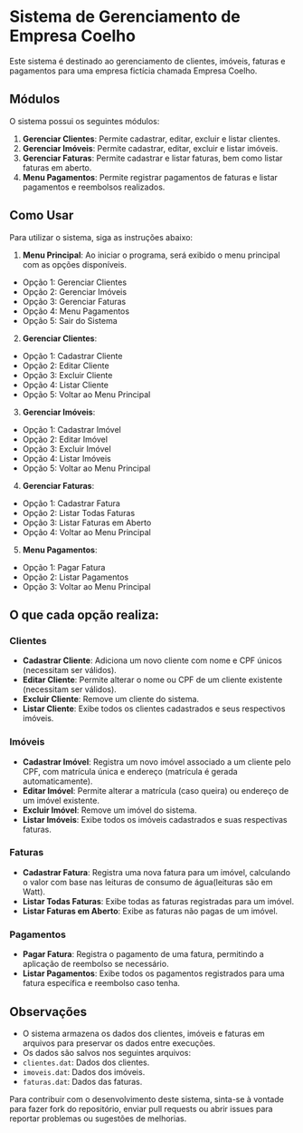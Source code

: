 # Sistema de Gerenciamento de Empresa Coelho

Este sistema é destinado ao gerenciamento de clientes, imóveis, faturas e pagamentos para uma empresa fictícia chamada Empresa Coelho.

## Módulos

O sistema possui os seguintes módulos:

1. **Gerenciar Clientes**: Permite cadastrar, editar, excluir e listar clientes.
2. **Gerenciar Imóveis**: Permite cadastrar, editar, excluir e listar imóveis.
3. **Gerenciar Faturas**: Permite cadastrar e listar faturas, bem como listar faturas em aberto.
4. **Menu Pagamentos**: Permite registrar pagamentos de faturas e listar pagamentos e reembolsos realizados.

## Como Usar

Para utilizar o sistema, siga as instruções abaixo:

1. **Menu Principal**:
   Ao iniciar o programa, será exibido o menu principal com as opções disponíveis.

- Opção 1: Gerenciar Clientes
- Opção 2: Gerenciar Imóveis
- Opção 3: Gerenciar Faturas
- Opção 4: Menu Pagamentos
- Opção 5: Sair do Sistema


2. **Gerenciar Clientes**:
- Opção 1: Cadastrar Cliente
- Opção 2: Editar Cliente
- Opção 3: Excluir Cliente
- Opção 4: Listar Cliente
- Opção 5: Voltar ao Menu Principal

3. **Gerenciar Imóveis**:
- Opção 1: Cadastrar Imóvel
- Opção 2: Editar Imóvel
- Opção 3: Excluir Imóvel
- Opção 4: Listar Imóveis
- Opção 5: Voltar ao Menu Principal

4. **Gerenciar Faturas**:
- Opção 1: Cadastrar Fatura
- Opção 2: Listar Todas Faturas
- Opção 3: Listar Faturas em Aberto
- Opção 4: Voltar ao Menu Principal

5. **Menu Pagamentos**:
- Opção 1: Pagar Fatura
- Opção 2: Listar Pagamentos
- Opção 3: Voltar ao Menu Principal

## O que cada opção realiza:

### Clientes
- **Cadastrar Cliente**: Adiciona um novo cliente com nome e CPF únicos (necessitam ser válidos).
- **Editar Cliente**: Permite alterar o nome ou CPF de um cliente existente (necessitam ser válidos).
- **Excluir Cliente**: Remove um cliente do sistema.
- **Listar Cliente**: Exibe todos os clientes cadastrados e seus respectivos imóveis.

### Imóveis
- **Cadastrar Imóvel**: Registra um novo imóvel associado a um cliente pelo CPF, com matrícula única e endereço (matrícula é gerada automaticamente).
- **Editar Imóvel**: Permite alterar a matrícula (caso queira) ou endereço de um imóvel existente.
- **Excluir Imóvel**: Remove um imóvel do sistema.
- **Listar Imóveis**: Exibe todos os imóveis cadastrados e suas respectivas faturas.

### Faturas
- **Cadastrar Fatura**: Registra uma nova fatura para um imóvel, calculando o valor com base nas leituras de consumo de água(leituras são em Watt).
- **Listar Todas Faturas**: Exibe todas as faturas registradas para um imóvel.
- **Listar Faturas em Aberto**: Exibe as faturas não pagas de um imóvel.

### Pagamentos
- **Pagar Fatura**: Registra o pagamento de uma fatura, permitindo a aplicação de reembolso se necessário.
- **Listar Pagamentos**: Exibe todos os pagamentos registrados para uma fatura específica e reembolso caso tenha.

## Observações

- O sistema armazena os dados dos clientes, imóveis e faturas em arquivos para preservar os dados entre execuções.
- Os dados são salvos nos seguintes arquivos:
- `clientes.dat`: Dados dos clientes.
- `imoveis.dat`: Dados dos imóveis.
- `faturas.dat`: Dados das faturas.

Para contribuir com o desenvolvimento deste sistema, sinta-se à vontade para fazer fork do repositório, enviar pull requests ou abrir issues para reportar problemas ou sugestões de melhorias.
